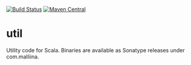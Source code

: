[![Build Status](https://travis-ci.org/malliina/util.svg?branch=master)](https://travis-ci.org/malliina/util)
[![Maven Central](https://img.shields.io/maven-central/v/com.malliina/util_2.11.svg)](https://search.maven.org/#search%7Cga%7C1%7Cg%3A%22com.malliina%22%20AND%20a%3A%22util_2.11%22)

# util

Utility code for Scala. Binaries are available as Sonatype releases under com.malliina.
